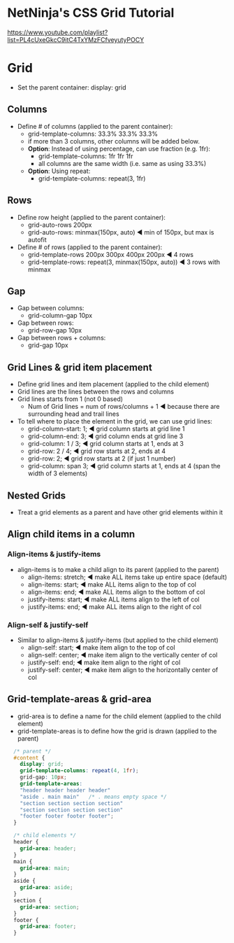# NetNinja's CSS Grid Tutorial
https://www.youtube.com/playlist?list=PL4cUxeGkcC9itC4TxYMzFCfveyutyPOCY

# Grid

- Set the parent container: display: grid

## Columns

- Define # of columns (applied to the parent container): 
  - grid-template-columns: 33.3% 33.3% 33.3%
  - if more than 3 columns, other columns will be added below.
  - **Option**: Instead of using percentage, can use fraction (e.g. 1fr):
    - grid-template-columns: 1fr 1fr 1fr
    - all columns are the same width (i.e. same as using 33.3%)
  - **Option**: Using repeat:
    - grid-template-columns: repeat(3, 1fr)

## Rows

- Define row height  (applied to the parent container):
  - grid-auto-rows 200px
  - grid-auto-rows: minmax(150px, auto) ◄ min of 150px, but max is autofit
- Define # of rows (applied to the parent container):
  - grid-template-rows 200px 300px 400px 200px  ◄ 4 rows
  - grid-template-rows: repeat(3, minmax(150px, auto))  ◄ 3 rows with minmax

## Gap
- Gap between columns:
  - grid-column-gap 10px
- Gap between rows:
  - grid-row-gap 10px
- Gap between rows + columns:
  - grid-gap 10px

## Grid Lines & grid item placement
- Define grid lines and item placement (applied to the child element)
- Grid lines are the lines between the rows and columns
- Grid lines starts from 1 (not 0 based)
  - Num of Grid lines = num of rows/columns + 1  ◄ because there are surrounding head and trail lines
- To tell where to place the element in the grid, we can use grid lines:
  - grid-column-start: 1;  ◄ grid column starts at grid line 1
  - grid-column-end: 3;    ◄ grid column ends at grid line 3
  - grid-column: 1 / 3;    ◄ grid column starts at 1, ends at 3
  - grid-row: 2 / 4;       ◄ grid row starts at 2, ends at 4
  - grid-row: 2;           ◄ grid row starts at 2 (if just 1 number)
  - grid-column: span 3;   ◄ grid column starts at 1, ends at 4 (span the width of 3 elements)

## Nested Grids
- Treat a grid elements as a parent and have other grid elements within it

## Align child items in a column
### Align-items & justify-items
- align-items is to make a child align to its parent (applied to the parent)
  - align-items: stretch;   ◄ make ALL items take up entire space (default)
  - align-items: start;     ◄ make ALL items align to the top of col
  - align-items: end;       ◄ make ALL items align to the bottom of col
  - justify-items: start;   ◄ make ALL items align to the left of col
  - justify-items: end;     ◄ make ALL items align to the right of col

### Align-self & justify-self
- Similar to align-items & justify-items (but applied to the child element)
  - align-self: start;      ◄ make item align to the top of col
  - align-self: center;     ◄ make item align to the vertically center of col
  - justify-self: end;      ◄ make item align to the right of col
  - justify-self: center;   ◄ make item align to the horizontally center of col

## Grid-template-areas & grid-area
- grid-area is to define a name for the child element (applied to the child element)
- grid-template-areas is to define how the grid is drawn (applied to the parent)

```css
  /* parent */
  #content {
    display: grid;
    grid-template-columns: repeat(4, 1fr);
    grid-gap: 10px;
    grid-template-areas:
    "header header header header"
    "aside . main main"   /* . means empty space */
    "section section section section"
    "section section section section"
    "footer footer footer footer";
  }

  /* child elements */
  header {
    grid-area: header;
  }
  main {
    grid-area: main;
  }
  aside {
    grid-area: aside;
  }
  section {
    grid-area: section;
  }
  footer {
    grid-area: footer;
  }
```

